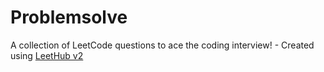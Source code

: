 # Problemsolve
A collection of LeetCode questions to ace the coding interview! - Created using [LeetHub v2](https://github.com/arunbhardwaj/LeetHub-2.0)
